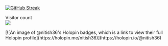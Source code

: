 [![GitHub Streak](http://github-readme-streak-stats.herokuapp.com?user=Nitish36&theme=neon-dark&hide_border=true&date_format=j%20M%5B%20Y%5D)](https://git.io/streak-stats)

<p align="left"> 
  Visitor count<br>
  <img src="https://profile-counter.glitch.me/Nitish36/count.svg" />
</p>
[![An image of @nitish36's Holopin badges, which is a link to view their full Holopin profile](https://holopin.me/nitish36)](https://holopin.io/@nitish36)
